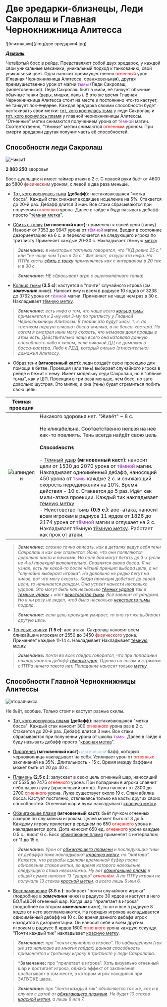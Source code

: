# Две эредарки-близнецы, Леди Сакролаш и Главная Чернокнижница Алитесса #

![близняшки](/img/две эредарки4.jpg)

<em><u><b>Демоны</b></u></em>

Четвёртый босс в рейде. Представляют собой двух эредарок, у каждой свои уникальные механики, уникальный подход к танкованию, свой уникальный цвет. Одна наносит преимущественно <span style="color:red">огненный</span> урон (Главная Чернокнижница Алитесса, оранжевенькая), другая преимущественно урон от магии <span style="color:DarkOrchid">тьмы</span> (Леди Сакролаш, фиолетовенькая). Леди Сакролаш бьёт в мили, её танкует обычные обычные танки (вары, мишки, палы). В это же время Главная Чернокнижница Алитесса стоит на месте и постояннно что-то кастует, её танкует лок~~-пидарас~~. Каждая эредарка своими способности будет настакивать свои метки: [тот, кого коснулась тьма](https://ru.tbc.wowhead.com/spell=45347) у леди Сакролаш и [тот, кого коснулось пламя](https://ru.tbc.wowhead.com/spell=45348) у главной чернокнижницы Алитессы. "Огненные" метки снимаются получением урона от <span style="color:DarkOrchid">тёмной</span> магии. Соответственно, "тёмные" метки снимаются <span style="color:red">огненным</span> уроном. При смерти эредарки другая получит часть её способностей.

## Способности леди Сакролаш ##

![Чикса1](/img/ледисакролаш.jpg)

**2 883 250** здоровья

Босс-дуальщик и имеет таймер атаки в 2 с. С правой руки бьёт от 4600 до 5800 <span style = "color:brown">физическим</span> уроном, с левой в два раза меньше.


 - [Тот, кого коснулась тьма](https://ru.tbc.wowhead.com/spell=45347) **(дебафф)**: настакивающаяся "метка босса". Каждый стак снижает входящее исцеление на 5%. Стакается до 20-й раз. Дебафф длится 3 мин. Все стаки сбрасываются при получении <span style="color:red">огненного</span> урона. Далее в гайде я буду называть дебафф просто "[тёмная метка](https://ru.tbc.wowhead.com/spell=45347)".

- [Сбить с толку](https://ru.tbc.wowhead.com/spell=45256) **(мгновенный каст)**: применеят к своей цели (танку). Наносит от 7353 до 9947 урона от <span style="color:DarkOrchid">тёмной</span> магии. Вводит в состояние дезориентацию на 6 с. и переключается на следующего игрока по тритлисту Применяет каждые 20-30 с. Накладывает тёмную [метку](https://ru.tbc.wowhead.com/spell=45347).

>***Замечание:** в некоторых тактиках говорится, что "КД ровно 25 с." или "не чаще чем 1 раз в 25 с." Фиг знает, откуда эта инфа. На ПТРе касты [сбить с толку](https://ru.tbc.wowhead.com/spell=45256) применялись как с интервалом в 20 так и в 30 с.*

>***Замечание:** НЕ сбрасывает агро с ошеломлённого танка!*

 - [Кольцо тьмы](https://ru.tbc.wowhead.com/spell=45329) **(3.5 с)**: кастуется в "почти" случайного игрока (см. ***замечание*** ниже). Наносит ему и всем в радиусе 10 ярдов от 3238 до 3762 урона от <span style="color:DarkOrchid">тёмной</span> магии. Применяет не чаще чем раз в 30 с. Накладывает [тёмную метку](https://ru.tbc.wowhead.com/spell=45347).
 
 >***Замечание:** есть инфа о том, что чаще всего [кольцо тьмы](https://ru.tbc.wowhead.com/spell=45329) применяется к 2-му или 3-му по тритлисту у Главной Чернокнижницы Алитессы. В теории это будут хилы, т. к. по тактикам первую сливают босса-милика, а не босса-кастера. По логам я смотрел ииии могу сказать, что немалая доля правды в этом есть. Действительно чаще всего она катовала данную способность либо к хилам, если никакой ДД не дамажил в босса-кастера. Либо к РДД, который сильно (относительно) дамажил Алитессу.*

 - [Образ тени](https://tbc.wowhead.com/spell=45263) **(мгновенный каст)**: леди создаёт свою проекцию для помощи в битве. Проекция (или тень) выбирает случайного игрока в рейде и бежит к нему. Имеет модельку леди Сакролаш, но в "облике тьмы", как у ШП. Проекция в три раза меньше, чем босс, но зато довольно шустрая. Это милик, и она (тень) будет стремиться побить свою цель.

|Тёмная проекция||
|:---:|:---|
|![шпиндели](/img/Тени.png)|Никакого здоровья нет. "Живёт" ~ 8 с. <br/><br/>Не кликабельна. Соответственно нельзя на неё как-то повлиять. Тень всегда найдёт свою цель <br/> <br/> ***Способности:*** <br/> <br/> - [Тёмный удар](https://ru.tbc.wowhead.com/spell=45271) **(мгновенный каст)**: наносит цели от 1530 до 2070 урона от <span style="color:DarkOrchid">тёмной</span> магии. Накладывает одноимённый дебафф, наносящий 450 урона от <span style="color:DarkOrchid">тьмы</span> каждые 2 с. и снижающий скорость передвижения на 10%. Время действия - 10 с. Стакается до 5 раз. Идёт как мили-атака проекции. Каждый тик накладывает [тёмную метку](https://ru.tbc.wowhead.com/spell=45347) <br/> - [Неистовство тьмы](https://ru.tbc.wowhead.com/spell=45270) **(0.5 с.)**: аое-атака, наносит всем игрокам в радиусе 11 ярдов от 1826 до 2174 урона от <span style="color:DarkOrchid">тёмной</span> магии и оглушает на 2 с. Накладывает тёмную [тёмную метку](https://ru.tbc.wowhead.com/spell=45347). Работает как прок от атаки. |

>***Замечание:** сложно точно описать, как в деталях ведут себя тени Сакролаш и как они спавнятся. Ясно, что они появляются довольно часто и пачками. На поле боя могут бегать до 3-х (если не 4-х) проекций включительно. Спавнятся около босса. Я не узнал, есть ли какой-то более чёткий принцип выбора цели, а не "случайно выбирает игрока". Но довольно не редко бегут на хилов, вот что могу сказать. Когда проекция добегает до своей цели, то начинается рандом. Она успеет нанести несколько ударов. Это могут быть как несколько [тёмных ударов](https://ru.tbc.wowhead.com/spell=45271) так и [тёмные удары](https://ru.tbc.wowhead.com/spell=45271) + каст [неистовство тьмы](https://ru.tbc.wowhead.com/spell=45270). Всё зависит от рандома. Но я ни разу не видел, чтоб было несколько [неистовств тьмы](https://ru.tbc.wowhead.com/spell=45270) подряд.*

>***Замечание:** если цель проекции умирает, то она тут же выбирает другую цель.*

 - [Теневые клинки](https://ru.tbc.wowhead.com/spell=45248) **(1.5 с)**: аое атака. Сакролаш наносит всем ближайшим игрокам от 2550 до 3450 <span style = "color:brown">физического</span>  урона. Применяет каждые 11-14 с. Накладывает Накладывает [тёмную метку](https://ru.tbc.wowhead.com/spell=45347).

>***Замечание:** почти во всех гайдах говорится, что при попадании накладывается дебафф [тёмный удар](https://ru.tbc.wowhead.com/spell=45271). Однако по логам и стримам с ПТРа ничего такого нет. Попадание наносит только [метку](https://ru.tbc.wowhead.com/spell=45347).*

## Способности Главной Чернокнижницы Алитессы ##

![втораячикса](/img/верховная-чернокнижница-алитесса.jpg)

Не бьёт, вообще. Только стоит и кастует разные скилы.

 - [Тот, кого коснулось пламя](https://ru.tbc.wowhead.com/spell=45348) **(дебафф)**: настакивающаяся "метка босса". Каждый стак наносит 300 <span style="color:red">огненного</span> урона раз в 2 с. Стакается до 20-й раз. Дебафф длится 3 мин. Все стаки сбрасываются при получении урона от школы <span style="color:DarkOrchid">тьмы</span>. Далее в гайде я буду называть дебафф просто "[красная метка](https://ru.tbc.wowhead.com/spell=45348)".

 - [Пирогенез](https://ru.tbc.wowhead.com/spell=45230) **(мгновенный каст)**: <span style="color:LightSkyBlue">магический</span> бафф, который ~~черножопница~~ накладывает на себя. Усиливает урон от <span style="color:red">огненных</span> заклинаний на 35%. Длительность - 15 с. Время между баффами может быть от 20 до 40 с.

 - [Пламень](https://ru.tbc.wowhead.com/spell=4523) **(2.5 с.)**: запускает в свою цель огненный шар, наносящий от 5525 до 7475 <span style="color:red">огненного</span> урона. При попадании в игрока спавнит небольшую лужу (красненький огонь). Лужа наносит от 2300 до 2700 <span style="color:red">огненного</span> урона. Лужа существует около 19 с. Спам абилка босса. Кастует постоянно, отвлекаясь только на касты других своих способностей. Огненный шар и лужа накладывают [красную метку](https://ru.tbc.wowhead.com/spell=45348).

 - [Обжигающее пламя](https://ru.tbc.wowhead.com/spell=46771) **(мгновенный каст)**: бьёт пучком огненных лазеров по случайным игрокам. Целей может быть от 3 до 5. Каждому игроку прилетает в среднем по 650 <span style="color:red">огненного</span> урона и накладывается дота. Дота наносит 650 ед. <span style="color:red">огненного</span> урона каждые 0.5 с., висит 6 с. Босс [обжигающее пламя](https://ru.tbc.wowhead.com/spell=46771) применяет с интервалом от 11 до 15 с.

>***Замечание:** Урон от [обжигающего пламени](https://ru.tbc.wowhead.com/spell=46771) и последующие тики от дебаффа тоже накладывают [красную метку](https://ru.tbc.wowhead.com/spell=45348), но "лайтово". Кажется, что разрабы сделали временной буфер после обновления стаков метки, во время которого наложение следующего стака невозможно. Ну вот [обжигающее пламя](https://ru.tbc.wowhead.com/spell=46771) в общей сумме наносит 13 "ударов" <span style="color:red">огненнём</span>. А по ПТРу игроки не получали 13 стаков [красной метки](https://ru.tbc.wowhead.com/spell=45348), а всего лишь 5 или 6.*

 - [Воспламенение](https://ru.tbc.wowhead.com/spell=45342) **(3.5 с.)**: выбирает "почти случайного игрока" (подробнее в ***замечании*** ниже) в радиусе 30 ярдов и кастует в него БОЛЬШОЙ огненный шар. Когда шар "прилетает в игрока" (подробнее во втором ***замечании*** ниже), то он и все в радиусе 8 ярдов от него воспламеняются. На горящих игроков накладывается одноимённый дебафф на 10 с. Во время данного дебафа игрок находится в дизориентации. Он наносит себе и всем другим игрокам в радиусе 8 ярдов 1600 <span style="color:red">огненного</span> урона каждую секунду. "Почти каждый тик" накладывает [красную метку](https://ru.tbc.wowhead.com/spell=45348).

>***Замечание:** про "почти случайного игрока". По наблюдениям (так же это написано во многих гайдах) данная способность применяется к третьему игроку в тритлисте у леди Сакролаша.*

>***Замечание:** про "прилетает в игрока". Хоть визуально огненный шар и достигает игрока, однако эффект от заклинания срабатывает в том месте, в котором игрок находился при ЗАПУСКЕ шара.

>***Замечание:** про "почти каждый тик" объясняется так же, как и в случае с дотой от [обжигающего пламени](https://ru.tbc.wowhead.com/spell=46771). Не будет 10 стаков [красной метки](https://ru.tbc.wowhead.com/spell=45348), а лишь 6 или 7.*


